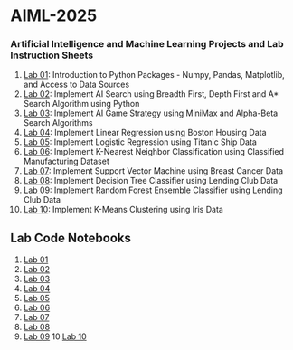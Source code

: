 # AIML-2025
### Artificial Intelligence and Machine Learning Projects and Lab Instruction Sheets
1. [Lab 01](https://github.com/kirankumareranki/AIML-2025/blob/main/AIML_A1.pdf): Introduction to Python Packages - Numpy, Pandas, Matplotlib, and Access to Data Sources
1. [Lab 02](https://github.com/kirankumareranki/AIML-2025/blob/main/AIML_A2.pdf): Implement AI Search using Breadth First, Depth First and A* Search Algorithm using Python
1. [Lab 03](https://github.com/kirankumareranki/AIML-2025/blob/main/AIML_A3.pdf): Implement AI Game Strategy using MiniMax and Alpha-Beta Search Algorithms
1. [Lab 04](https://github.com/kirankumareranki/AIML-2025/blob/main/AIML_A4.pdf): Implement Linear Regression using Boston Housing Data
1. [Lab 05](https://github.com/kirankumareranki/AIML-2025/blob/main/AIML_A5.pdf): Implement Logistic Regression using Titanic Ship Data
1. [Lab 06](https://github.com/kirankumareranki/AIML-2025/blob/main/AIML_A6.pdf): Implement K-Nearest Neighbor Classification using Classified Manufacturing Dataset
1. [Lab 07](https://github.com/kirankumareranki/AIML-2025/blob/main/AIML_A7.pdf): Implement Support Vector Machine using Breast Cancer Data
1. [Lab 08](https://github.com/kirankumareranki/AIML-2025/blob/main/AIML_A8.pdf): Implement Decision Tree Classifier using Lending Club Data
1. [Lab 09](https://github.com/kirankumareranki/AIML-2025/blob/main/AIML_A9.pdf): Implement Random Forest Ensemble Classifier using Lending Club Data
1. [Lab 10](https://github.com/kirankumareranki/AIML-2025/blob/main/AIML_A10.pdf): Implement K-Means Clustering using Iris Data

## Lab Code Notebooks
1. [Lab 01](https://github.com/Laluprasad1/AIML-2025/blob/main/Lab01_AIML.ipynb)
2. [Lab 02](https://github.com/Laluprasad1/AIML-2025/blob/main/Lab02_AIML.ipynb)
3. [Lab 03](https://github.com/Laluprasad1/AIML-2025/blob/main/Lab03_AIML.ipynb)
4. [Lab 04](https://github.com/Laluprasad1/AIML-2025/blob/main/LAB04_AIML.ipynb)
5. [Lab 05](https://github.com/Laluprasad1/AIML-2025/blob/main/Lab05_AIML.ipynb)
6. [Lab 06](https://github.com/Laluprasad1/AIML-2025/blob/main/Lab06_AIML.ipynb)
7. [Lab 07](https://github.com/Laluprasad1/AIML-2025/blob/main/Lab07_AIML.ipynb)
8. [Lab 08](https://github.com/Laluprasad1/AIML-2025/blob/main/Lab08_AIML.ipynb)
9. [Lab 09](https://github.com/Laluprasad1/AIML-2025/blob/main/Lab09_AIML.ipynb)
10.[Lab 10](https://github.com/Laluprasad1/AIML-2025/blob/main/Lab10_AIML.ipynb)
